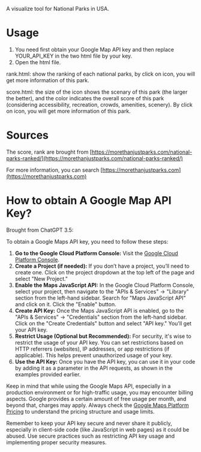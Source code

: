 A visualize tool for National Parks in USA. 

# Usage

1. You need first obtain your Google Map API key and then replace YOUR_API_KEY in the two html file by your key.
2. Open the html file.

rank.html: show the ranking of each national parks, by click on icon, you will get more information of this park.

score.html: the size of the icon shows the scenary of this park (the larger the better), and the color indicates the overall score of this park (considering accessibility, recreation, crowds, amenities, scenery). By click on icon, you will get more information of this park.

# Sources

The score, rank are brought from [https://morethanjustparks.com/national-parks-ranked/](https://morethanjustparks.com/national-parks-ranked/)

For more information, you can search [https://morethanjustparks.com](https://morethanjustparks.com)

# How to obtain A Google Map API Key?

Brought from ChatGPT 3.5:

To obtain a Google Maps API key, you need to follow these steps:

1. **Go to the Google Cloud Platform Console:** Visit the [Google Cloud Platform Console](https://console.cloud.google.com/).
2. **Create a Project (if needed):** If you don’t have a project, you’ll need to create one. Click on the project dropdown at the top left of the page and select "New Project."
3. **Enable the Maps JavaScript API:** In the Google Cloud Platform Console, select your project, then navigate to the "APIs & Services" → "Library" section from the left-hand sidebar. Search for "Maps JavaScript API" and click on it. Click the "Enable" button.
4. **Create API Key:** Once the Maps JavaScript API is enabled, go to the "APIs & Services" → "Credentials" section from the left-hand sidebar. Click on the "Create Credentials" button and select "API key." You'll get your API key.
5. **Restrict Usage (Optional but Recommended):** For security, it's wise to restrict the usage of your API key. You can set restrictions based on HTTP referrers (websites), IP addresses, or app restrictions (if applicable). This helps prevent unauthorized usage of your key.
6. **Use the API Key:** Once you have the API key, you can use it in your code by adding it as a parameter in the API requests, as shown in the examples provided earlier.

Keep in mind that while using the Google Maps API, especially in a production environment or for high-traffic usage, you may encounter billing aspects. Google provides a certain amount of free usage per month, and beyond that, charges may apply. Always check the [Google Maps Platform Pricing](https://cloud.google.com/maps-platform/pricing) to understand the pricing structure and usage limits.

Remember to keep your API key secure and never share it publicly, especially in client-side code (like JavaScript in web pages) as it could be abused. Use secure practices such as restricting API key usage and implementing proper security measures.
